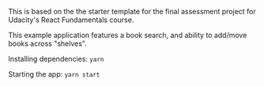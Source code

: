 This is based on the the starter template for the final assessment project for Udacity's React Fundamentals course.

This example application features a book search, and ability to add/move books across "shelves".

Installing dependencies:
`yarn`

Starting the app:
`yarn start`
